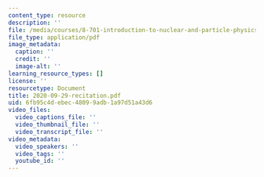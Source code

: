 ```yaml
---
content_type: resource
description: ''
file: /media/courses/8-701-introduction-to-nuclear-and-particle-physics-fall-2020/2020-09-29-recitation.pdf
file_type: application/pdf
image_metadata:
  caption: ''
  credit: ''
  image-alt: ''
learning_resource_types: []
license: ''
resourcetype: Document
title: 2020-09-29-recitation.pdf
uid: 6fb95c4d-ebec-4809-9adb-1a97d51a43d6
video_files:
  video_captions_file: ''
  video_thumbnail_file: ''
  video_transcript_file: ''
video_metadata:
  video_speakers: ''
  video_tags: ''
  youtube_id: ''
---
```

